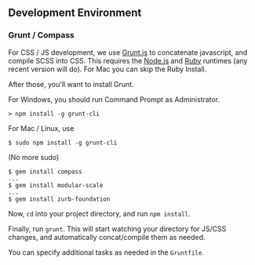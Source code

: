 ## Development Environment

### Grunt / Compass
For CSS / JS development, we use [Grunt.js](http://gruntjs.com/) to concatenate
javascript, and compile SCSS into CSS. This requires the [Node.js](http://nodejs.org/)
and [Ruby](http://rubyinstaller.org/) runtimes (any recent version will do). For
Mac you can skip the Ruby Install.

After those, you'll want to install Grunt.

For Windows, you should run Command Prompt as Administrator.

```> npm install -g grunt-cli```

For Mac / Linux, use

```$ sudo npm install -g grunt-cli```

(No more sudo)

```
$ gem install compass
...
$ gem install modular-scale
...
$ gem install zurb-foundation
```

Now, ```cd``` into your project directory, and run ```npm install```.

Finally, run ```grunt```. This will start watching your directory for JS/CSS
changes, and automatically concat/compile them as needed.

You can specify additional tasks as needed in the ```Gruntfile```.
